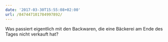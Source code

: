 ```yaml
---
date: '2017-03-30T15:55:08+02:00'
url: /847447101784997892/
---
```

Was passiert eigentlich mit den Backwaren, die eine Bäckerei am Ende des Tages nicht verkauft hat?
